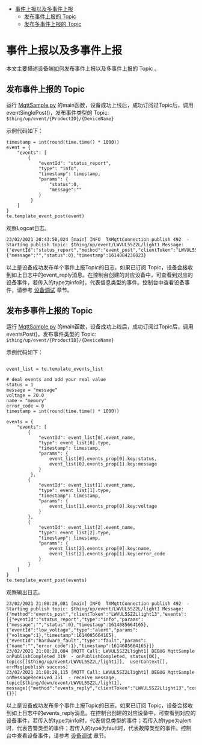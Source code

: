 * [事件上报以及多事件上报](#事件上报以及多事件上报)
  * [发布事件上报的 Topic ](#发布事件上报的-Topic)
  * [发布多事件上报的 Topic ](#发布多事件上报的-Topic)

# 事件上报以及多事件上报

本文主要描述设备端如何发布事件上报以及多事件上报的 Topic 。

## 发布事件上报的 Topic 

运行 [MqttSample.py](../sample/MqttSample.py) 的main函数，设备成功上线后，成功订阅过Topic后，调用eventSinglePost()，发布事件类型的 Topic:
`$thing/up/event/{ProductID}/{DeviceName}`

示例代码如下：

```
timestamp = int(round(time.time() * 1000))
event = {
    "events": [
        {
            "eventId": "status_report",
            "type": "info",
            "timestamp": timestamp,
            "params": {
                "status":0,
                "message":""
            }
		 }
    ]
}
te.template_event_post(event)
```

观察Logcat日志。

```
23/02/2021 20:43:58,024 [main] INFO  TXMqttConnection publish 492  - Starting publish topic: $thing/up/event/LWVUL5SZ2L/light1 Message: {"eventId":"status_report","method":"event_post","clientToken":"LWVUL5SZ2Llight13","type":"info","params":{"message":"","status":0},"timestamp":1614084238023}

```
以上是设备成功发布单个事件上报Topic的日志。如果已订阅 Topic，设备会接收到如上日志中的event_reply消息。在控制台创建的对应设备中，可查看到对应的设备事件，若传入的type为info时，代表信息类型的事件。控制台中查看设备事件，请参考 [设备调试](https://cloud.tencent.com/document/product/1081/34741) 章节。

## 发布多事件上报的 Topic 

运行 [MqttSample.py](../sample/MqttSample.py) 的main函数，设备成功上线后，成功订阅过Topic后，调用eventsPost()，发布事件类型的 Topic:
`$thing/up/event/{ProductID}/{DeviceName}`

示例代码如下：

```

event_list = te.template_events_list

# deal events and add your real value
status = 1
message = "message"
voltage = 20.0
name = "memory"
error_code = 0
timestamp = int(round(time.time() * 1000))

events = {
    "events": [
        {
            "eventId": event_list[0].event_name,
            "type": event_list[0].type,
            "timestamp": timestamp,
            "params": {
                event_list[0].events_prop[0].key:status,
                event_list[0].events_prop[1].key:message
            }
		 },
        {
            "eventId": event_list[1].event_name,
            "type": event_list[1].type,
            "timestamp": timestamp,
            "params": {
                event_list[1].events_prop[0].key:voltage
            }
        },
        {
            "eventId": event_list[2].event_name,
            "type": event_list[2].type,
            "timestamp": timestamp,
            "params": {
                event_list[2].events_prop[0].key:name,
                event_list[2].events_prop[1].key:error_code
            }
        }
    ]
}
te.template_event_post(events)
```

观察输出日志。

```
23/02/2021 21:08:28,081 [main] INFO  TXMqttConnection publish 492  - Starting publish topic: $thing/up/event/LWVUL5SZ2L/light1 Message: {"method":"events_post","clientToken":"LWVUL5SZ2Llight13","events":[{"eventId":"status_report","type":"info","params":{"message":"","status":0},"timestamp":1614085664165},{"eventId":"low_voltage","type":"alert","params":{"voltage":1},"timestamp":1614085664165},{"eventId":"hardware_fault","type":"fault","params":{"name":"","error_code":1},"timestamp":1614085664165}]}
23/02/2021 21:08:28,084 [MQTT Call: LWVUL5SZ2Llight1] DEBUG MqttSample onPublishCompleted 319  - onPublishCompleted, status[OK], topics[[$thing/up/event/LWVUL5SZ2L/light1]],  userContext[], errMsg[publish success]
23/02/2021 21:08:28,115 [MQTT Call: LWVUL5SZ2Llight1] DEBUG MqttSample onMessageReceived 351  - receive message, topic[$thing/down/event/LWVUL5SZ2L/light1], message[{"method":"events_reply","clientToken":"LWVUL5SZ2Llight13","code":0,"status":"","data":{}}]
```

以上是设备成功发布多个事件上报Topic的日志。如果已订阅 Topic，设备会接收到如上日志中的events_reply消息。在控制台创建的对应设备中，可查看到对应的设备事件，若传入的type为info时，代表信息类型的事件；若传入的type为alert时，代表告警类型的事件；若传入的type为fault时，代表故障类型的事件。控制台中查看设备事件，请参考 [设备调试](https://cloud.tencent.com/document/product/1081/34741) 章节。
